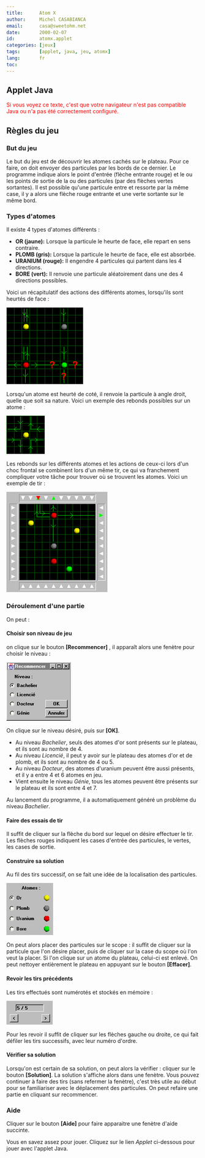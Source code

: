 ```yaml
---
title:      Atom X
author:     Michel CASABIANCA
email:      casa@sweetohm.net
date:       2000-02-07
id:         atomx.applet
categories: [jeux]
tags:       [applet, java, jeu, atomx]
lang:       fr
toc:                  
---
```


Applet Java
-----------

<applet code="atomx.class" codebase="../java/atomx" width="530" height="350">
<font color="red">
Si vous voyez ce texte, c'est que votre navigateur n'est 
pas compatible Java ou n'a pas &eacute;t&eacute; correctement configur&eacute;.
</font>
</applet>

Règles du jeu
-------------

### But du jeu

Le but du jeu est de découvrir les atomes cachés sur le plateau. Pour ce
faire, on doit envoyer des particules par les bords de ce dernier. Le
programme indique alors le point d'entrée (flèche entrante rouge) et le
ou les points de sortie de la ou des particules (par des flèches vertes
sortantes). Il est possible qu'une particule entre et ressorte par la
même case, il y a alors une flèche rouge entrante et une verte sortante
sur le même bord.

### Types d'atomes

Il existe 4 types d'atomes différents :

- **OR (jaune):** Lorsque la particule le heurte de face, elle repart
  en sens contraire.
- **PLOMB (gris):** Lorsque la particule le heurte de face, elle est
  absorbée.
- **URANIUM (rouge):** Il engendre 4 particules qui partent dans les 4
  directions.
- **BORE (vert):** Il renvoie une particule aléatoirement dans une des
  4 directions possibles.

Voici un récapitulatif des actions des différents atomes, lorsqu'ils
sont heurtés de face :

![Différents types d'atomes](atomx.exemple1.png)

Lorsqu'un atome est heurté de coté, il renvoie la particule à angle
droit, quelle que soit sa nature. Voici un exemple des rebonds possibles
sur un atome :

![Chocs de côté](atomx.exemple2.png)

Les rebonds sur les différents atomes et les actions de ceux-ci lors
d'un choc frontal se combinent lors d'un même tir, ce qui va franchement
compliquer votre tâche pour trouver où se trouvent les atomes. Voici un
exemple de tir :

![Tir complexe](atomx.exemple3.png)

### Déroulement d'une partie

On peut :

#### Choisir son niveau de jeu

on clique sur le bouton **[Recommencer]** , il apparaît alors une
fenètre pour choisir le niveau :

![Choix du niveau](atomx.exemple4.png)

On clique sur le niveau désiré, puis sur **[OK]**.

- Au niveau *Bachelier*, seuls des atomes d'or sont présents sur le
  plateau, et ils sont au nombre de 4.
- Au niveau *Licencié*, il peut y avoir sur le plateau des atomes d'or
  et de plomb, et ils sont au nombre de 4 ou 5.
- Au niveau *Docteur*, des atomes d'uranium peuvent être aussi
  présents, et il y a entre 4 et 6 atomes en jeu.
- Vient ensuite le niveau *Génie*, tous les atomes peuvent être
  présents sur le plateau et ils sont entre 4 et 7.

Au lancement du programme, il a automatiquement généré un problème du
niveau *Bachelier*.

#### Faire des essais de tir

Il suffit de cliquer sur la flèche du bord sur lequel on désire
effectuer le tir. Les flèches rouges indiquent les cases d'entrée des
particules, le vertes, les cases de sortie.

#### Construire sa solution

Au fil des tirs successif, on se fait une idée de la localisation des
particules.

![Construire sa solution](atomx.exemple5.png)

On peut alors placer des particules sur le scope : il suffit de cliquer
sur la particule que l'on désire placer, puis de cliquer sur la case du
scope où l'on veut la placer. Si l'on clique sur un atome du plateau,
celui-ci est enlevé. On peut nettoyer entièrement le plateau en appuyant
sur le bouton **[Effacer]**.

#### Revoir les tirs précédents

Les tirs effectués sont numérotés et stockés en mémoire :

![Revoir les tirs précédents](atomx.exemple6.png)

Pour les revoir il suffit de cliquer sur les flèches gauche ou droite,
ce qui fait défiler les tirs successifs, avec leur numéro d'ordre.

#### Vérifier sa solution

Lorsqu'on est certain de sa solution, on peut alors la vérifier :
cliquer sur le bouton **[Solution]**. La solution s'affiche alors dans
une fenètre. Vous pouvez continuer à faire des tirs (sans refermer la
fenètre), c'est très utile au début pour se familiariser avec le
déplacement des particules. On peut refaire une partie en cliquant sur
recommencer.

### Aide

Cliquer sur le bouton **[Aide]** pour faire apparaitre une fenètre
d'aide succinte.

Vous en savez assez pour jouer. Cliquez sur le lien *Applet* ci-dessous
pour jouer avec l'applet Java.

